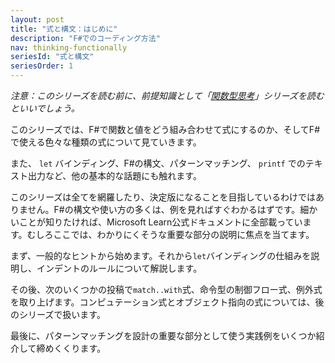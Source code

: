 ```yaml
---
layout: post
title: "式と構文：はじめに"
description: "F#でのコーディング方法"
nav: thinking-functionally
seriesId: "式と構文"
seriesOrder: 1
---
```


*注意：このシリーズを読む前に、前提知識として「[関数型思考](../series/thinking-functionally.md)」シリーズを読むといいでしょう。*

このシリーズでは、F#で関数と値をどう組み合わせて式にするのか、そしてF#で使える色々な種類の式について見ていきます。

また、 `let` バインディング、F#の構文、パターンマッチング、 `printf` でのテキスト出力など、他の基本的な話題にも触れます。

このシリーズは全てを網羅したり、決定版になることを目指しているわけではありません。F#の構文や使い方の多くは、例を見ればすぐわかるはずです。細かいことが知りたければ、Microsoft Learn公式ドキュメントに全部載っています。むしろここでは、わかりにくそうな重要な部分の説明に焦点を当てます。

まず、一般的なヒントから始めます。それから`let`バインディングの仕組みを説明し、インデントのルールについて解説します。

その後、次のいくつかの投稿で`match..with`式、命令型の制御フロー式、例外式を取り上げます。コンピュテーション式とオブジェクト指向の式については、後のシリーズで扱います。

最後に、パターンマッチングを設計の重要な部分として使う実践例をいくつか紹介して締めくくります。




